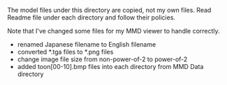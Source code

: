 The model files under this directory are copied, not my own files.
Read Readme file under each directory and follow their policies.

Note that I've changed some files for my MMD viewer to handle correctly.
- renamed Japanese filename to English filename
- converted *.tga files to *.png files
- change image file size from non-power-of-2 to power-of-2
- added toon[00-10].bmp files into each directory from MMD Data directory
